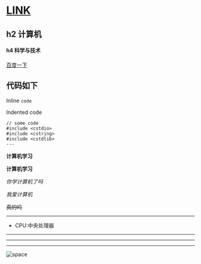 # [LINK](https://github.com/wangqiyue200037/wangqiyue/blob/main/go%20to%20README.md)

## h2 计算机
#### h4 科学与技术

[百度一下](https://www.baidu.com/)

## 代码如下

Inline `code`

Indented code

    // some code
    #include <cstdio>
    #include <cstring>
    #include <cstdlib>
    ---
    
**计算机学习**

__计算机学习__

*你学计算机了吗*

_我爱计算机_

~~真的吗~~
___

+ CPU:中央处理器

___

---

***
![space](https://dss1.bdstatic.com/70cFuXSh_Q1YnxGkpoWK1HF6hhy/it/u=3353298151,2675212976&fm=26&gp=0.jpg)
